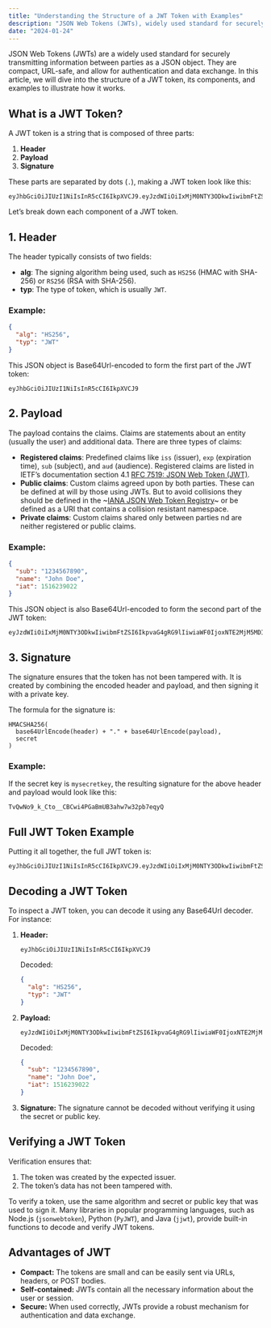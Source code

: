 ```yaml
---
title: "Understanding the Structure of a JWT Token with Examples"
description: "JSON Web Tokens (JWTs), widely used standard for securely transmitting information between parties."
date: "2024-01-24"
---
```


JSON Web Tokens (JWTs) are a widely used standard for securely transmitting information between parties as a JSON object. They are compact, URL-safe, and allow for authentication and data exchange. In this article, we will dive into the structure of a JWT token, its components, and examples to illustrate how it works.

## What is a JWT Token?

A JWT token is a string that is composed of three parts:

1. **Header**
2. **Payload**
3. **Signature**

These parts are separated by dots (`.`), making a JWT token look like this:

```
eyJhbGciOiJIUzI1NiIsInR5cCI6IkpXVCJ9.eyJzdWIiOiIxMjM0NTY3ODkwIiwibmFtZSI6IkpvaG4gRG9lIiwiaWF0IjoxNTE2MjM5MDIyfQ.SflKxwRJSMeKKF2QT4fwpMeJf36POk6yJV_adQssw5c
```

Let’s break down each component of a JWT token.

## 1. Header

The header typically consists of two fields:

- **alg**: The signing algorithm being used, such as `HS256` (HMAC with SHA-256) or `RS256` (RSA with SHA-256).
- **typ**: The type of token, which is usually `JWT`.

### Example:
```json
{
  "alg": "HS256",
  "typ": "JWT"
}
```

This JSON object is Base64Url-encoded to form the first part of the JWT token:
```
eyJhbGciOiJIUzI1NiIsInR5cCI6IkpXVCJ9
```

## 2. Payload

The payload contains the claims. Claims are statements about an entity (usually the user) and additional data. There are three types of claims:

- **Registered claims**: Predefined claims like `iss` (issuer), `exp` (expiration time), `sub` (subject), and `aud` (audience). Registered claims are listed in IETF’s documentation section 4.1 [RFC 7519: JSON Web Token \(JWT\)](https://www.rfc-editor.org/rfc/rfc7519.html#section-4.1).
- **Public claims**: Custom claims agreed upon by both parties. These can be defined at will by those using JWTs. But to avoid collisions they should be defined in the ~[IANA JSON Web Token Registry](https://www.iana.org/assignments/jwt/jwt.xhtml)~ or be defined as a URI that contains a collision resistant namespace.
- **Private claims**: Custom claims shared only between parties nd are neither registered or public claims.

### Example:
```json
{
  "sub": "1234567890",
  "name": "John Doe",
  "iat": 1516239022
}
```

This JSON object is also Base64Url-encoded to form the second part of the JWT token:
```
eyJzdWIiOiIxMjM0NTY3ODkwIiwibmFtZSI6IkpvaG4gRG9lIiwiaWF0IjoxNTE2MjM5MDIyfQ
```

## 3. Signature

The signature ensures that the token has not been tampered with. It is created by combining the encoded header and payload, and then signing it with a private key.

The formula for the signature is:
```
HMACSHA256(
  base64UrlEncode(header) + "." + base64UrlEncode(payload),
  secret
)
```

### Example:
If the secret key is `mysecretkey`, the resulting signature for the above header and payload would look like this:
```
TvQwNo9_k_Cto__CBCwi4PGaBmUB3ahw7w32pb7eqyQ
```

## Full JWT Token Example

Putting it all together, the full JWT token is:
```
eyJhbGciOiJIUzI1NiIsInR5cCI6IkpXVCJ9.eyJzdWIiOiIxMjM0NTY3ODkwIiwibmFtZSI6IkpvaG4gRG9lIiwiaWF0IjoxNTE2MjM5MDIyfQ.TvQwNo9_k_Cto__CBCwi4PGaBmUB3ahw7w32pb7eqyQ
```

## Decoding a JWT Token

To inspect a JWT token, you can decode it using any Base64Url decoder. For instance:

1. **Header:**
   ```
   eyJhbGciOiJIUzI1NiIsInR5cCI6IkpXVCJ9
   ```
   Decoded:
   ```json
   {
     "alg": "HS256",
     "typ": "JWT"
   }
   ```

2. **Payload:**
   ```
   eyJzdWIiOiIxMjM0NTY3ODkwIiwibmFtZSI6IkpvaG4gRG9lIiwiaWF0IjoxNTE2MjM5MDIyfQ
   ```
   Decoded:
   ```json
   {
     "sub": "1234567890",
     "name": "John Doe",
     "iat": 1516239022
   }
   ```

3. **Signature:**
   The signature cannot be decoded without verifying it using the secret or public key.

## Verifying a JWT Token

Verification ensures that:

1. The token was created by the expected issuer.
2. The token’s data has not been tampered with.

To verify a token, use the same algorithm and secret or public key that was used to sign it. Many libraries in popular programming languages, such as Node.js (`jsonwebtoken`), Python (`PyJWT`), and Java (`jjwt`), provide built-in functions to decode and verify JWT tokens.

## Advantages of JWT

- **Compact:** The tokens are small and can be easily sent via URLs, headers, or POST bodies.
- **Self-contained:** JWTs contain all the necessary information about the user or session.
- **Secure:** When used correctly, JWTs provide a robust mechanism for authentication and data exchange.
